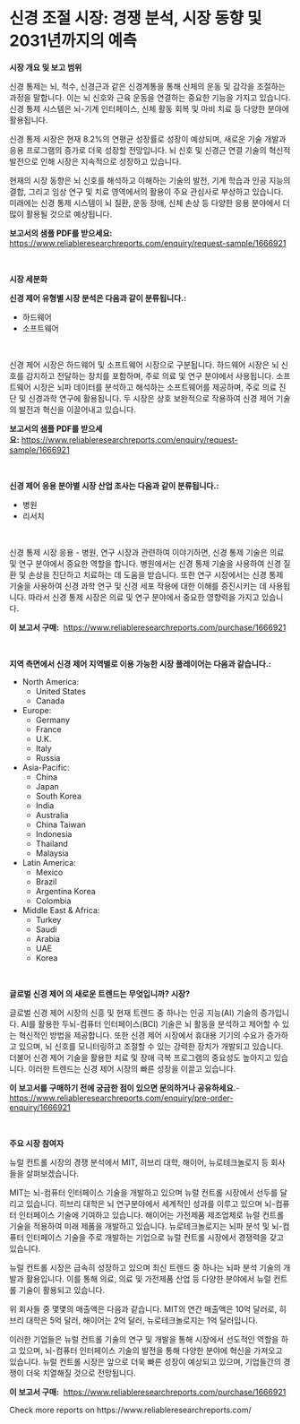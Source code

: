 <p><h1>신경 조절 시장: 경쟁 분석, 시장 동향 및 2031년까지의 예측</h1></p><p><strong>시장 개요 및 보고 범위</strong></p>
<p><p>신경 통제는 뇌, 척수, 신경근과 같은 신경계통을 통해 신체의 운동 및 감각을 조절하는 과정을 말합니다. 이는 뇌 신호와 근육 운동을 연결하는 중요한 기능을 가지고 있습니다. 신경 통제 시스템은 뇌-기계 인터페이스, 신체 활동 회복 및 마비 치료 등 다양한 분야에 활용됩니다.</p><p>신경 통제 시장은 현재 8.2%의 연평균 성장률로 성장이 예상되며, 새로운 기술 개발과 응용 프로그램의 증가로 더욱 성장할 전망입니다. 뇌 신호 및 신경근 연결 기술의 혁신적 발전으로 인해 시장은 지속적으로 성장하고 있습니다.</p><p>현재의 시장 동향은 뇌 신호를 해석하고 이해하는 기술의 발전, 기계 학습과 인공 지능의 결합, 그리고 임상 연구 및 치료 영역에서의 활용이 주요 관심사로 부상하고 있습니다. 미래에는 신경 통제 시스템이 뇌 질환, 운동 장애, 신체 손상 등 다양한 응용 분야에서 더 많이 활용될 것으로 예상됩니다.</p></p>
<p><strong>보고서의 샘플 PDF를 받으세요:</strong> <a href="https://www.reliableresearchreports.com/enquiry/request-sample/1666921">https://www.reliableresearchreports.com/enquiry/request-sample/1666921</a></p>
<p>&nbsp;</p>
<p><strong>시장 세분화</strong></p>
<p><strong>신경 제어 유형별 시장 분석은 다음과 같이 분류됩니다.:</strong></p>
<p><ul><li>하드웨어</li><li>소프트웨어</li></ul></p>
<p>&nbsp;</p>
<p><p>신경 제어 시장은 하드웨어 및 소프트웨어 시장으로 구분됩니다. 하드웨어 시장은 뇌 신호를 감지하고 전달하는 장치를 포함하며, 주로 의료 및 연구 분야에서 사용됩니다. 소프트웨어 시장은 뇌파 데이터를 분석하고 해석하는 소프트웨어를 제공하며, 주로 의료 진단 및 신경과학 연구에 활용됩니다. 두 시장은 상호 보완적으로 작용하여 신경 제어 기술의 발전과 혁신을 이끌어내고 있습니다.</p></p>
<p><strong>보고서의 샘플 PDF를 받으세요:</strong>&nbsp;<a href="https://www.reliableresearchreports.com/enquiry/request-sample/1666921">https://www.reliableresearchreports.com/enquiry/request-sample/1666921</a></p>
<p>&nbsp;</p>
<p><strong> 신경 제어 응용 분야별 시장 산업 조사는 다음과 같이 분류됩니다.:</strong></p>
<p><ul><li>병원</li><li>리서치</li></ul></p>
<p>&nbsp;</p>
<p><p>신경 통제 시장 응용 - 병원, 연구 시장과 관련하여 이야기하면, 신경 통제 기술은 의료 및 연구 분야에서 중요한 역할을 합니다. 병원에서는 신경 통제 기술을 사용하여 신경 질환 및 손상을 진단하고 치료하는 데 도움을 받습니다. 또한 연구 시장에서는 신경 통제 기술을 사용하여 신경 과학 연구 및 신경 세포 작용에 대한 이해를 증진시키는 데 사용됩니다. 따라서 신경 통제 시장은 의료 및 연구 분야에서 중요한 영향력을 가지고 있습니다.</p></p>
<p><strong>이 보고서 구매:</strong>&nbsp; <a href="https://www.reliableresearchreports.com/purchase/1666921">https://www.reliableresearchreports.com/purchase/1666921</a></p>
<p>&nbsp;</p>
<p><strong>지역 측면에서 신경 제어 지역별로 이용 가능한 시장 플레이어는 다음과 같습니다.:</strong></p>
<p><ul>
    <li>
        North America:
        <ul>
            <li>United States</li>
            <li>Canada</li>
        </ul>
    </li>
    <li>
        Europe:
        <ul>
            <li>Germany</li>
            <li>France</li>
            <li>U.K.</li>
            <li>Italy</li>
            <li>Russia</li>
        </ul>
    </li>
    <li>
        Asia-Pacific:
        <ul>
            <li>China</li>
            <li>Japan</li>
            <li>South Korea</li>
            <li>India</li>
            <li>Australia</li>
            <li>China Taiwan</li>
            <li>Indonesia</li>
            <li>Thailand</li>
            <li>Malaysia</li>
        </ul>
    </li>
    <li>
        Latin America:
        <ul>
            <li>Mexico</li>
            <li>Brazil</li>
            <li>Argentina Korea</li>
            <li>Colombia</li>
        </ul>
    </li>
    <li>
        Middle East & Africa:
        <ul>
            <li>Turkey</li>
            <li>Saudi</li>
            <li>Arabia</li>
            <li>UAE</li>
            <li>Korea</li>
        </ul>
    </li>
    </ul></p>
<p>&nbsp;</p>
<p><strong>글로벌 신경 제어 의 새로운 트렌드는 무엇입니까? 시장?</strong></p>
<p><p>글로벌 신경 제어 시장의 신흥 및 현재 트렌드 중 하나는 인공 지능(AI) 기술의 증가입니다. AI를 활용한 두뇌-컴퓨터 인터페이스(BCI) 기술은 뇌 활동을 분석하고 제어할 수 있는 혁신적인 방법을 제공합니다. 또한 신경 제어 시장에서 휴대용 기기의 수요가 증가하고 있으며, 뇌 신호를 모니터링하고 조절할 수 있는 강력한 장치가 개발되고 있습니다. 더불어 신경 제어 기술을 활용한 치료 및 장애 극복 프로그램의 중요성도 높아지고 있습니다. 이러한 트렌드는 신경 제어 시장의 빠른 성장을 이끌고 있습니다.</p></p>
<p><strong>이 보고서를 구매하기 전에 궁금한 점이 있으면 문의하거나 공유하세요.</strong>- <a href="https://www.reliableresearchreports.com/enquiry/pre-order-enquiry/1666921">https://www.reliableresearchreports.com/enquiry/pre-order-enquiry/1666921</a></p>
<p>&nbsp;</p>
<p><strong>주요 시장 참여자</strong></p>
<p><p>뉴럴 컨트롤 시장의 경쟁 분석에서 MIT, 히브리 대학, 해이어, 뉴로테크놀로지 등 회사들을 살펴보겠습니다. </p><p>MIT는 뇌-컴퓨터 인터페이스 기술을 개발하고 있으며 뉴럴 컨트롤 시장에서 선두를 달리고 있습니다. 히브리 대학은 뇌 연구분야에서 세계적인 성과를 이루고 있으며 뇌-컴퓨터 인터페이스 기술에 기여하고 있습니다. 해이어는 가전제품 제조업체로 뉴럴 컨트롤 기술을 적용하여 미래 제품을 개발하고 있습니다. 뉴로테크놀로지는 뇌파 분석 및 뇌-컴퓨터 인터페이스 기술을 주로 개발하는 기업으로 뉴럴 컨트롤 시장에서 경쟁력을 갖고 있습니다.</p><p>뉴럴 컨트롤 시장은 급속히 성장하고 있으며 최신 트렌드 중 하나는 뇌파 분석 기술의 개발과 활용입니다. 이를 통해 의료, 의료 및 가전제품 산업 등 다양한 분야에서 뉴럴 컨트롤 기술이 활용되고 있습니다.</p><p>위 회사들 중 몇몇의 매출액은 다음과 같습니다. MIT의 연간 매출액은 10억 달러로, 히브리 대학은 5억 달러, 해이어는 2억 달러, 뉴로테크놀로지는 1억 달러입니다.</p><p>이러한 기업들은 뉴럴 컨트롤 기술의 연구 및 개발을 통해 시장에서 선도적인 역할을 하고 있으며, 뇌-컴퓨터 인터페이스 기술의 발전을 통해 다양한 분야에 혁신을 가져오고 있습니다. 뉴럴 컨트롤 시장은 앞으로 더욱 빠른 성장이 예상되고 있으며, 기업들간의 경쟁이 더욱 치열해질 것으로 전망됩니다.</p></p>
<p><strong>이 보고서 구매:</strong>&nbsp;&nbsp;<a href="https://www.reliableresearchreports.com/purchase/1666921">https://www.reliableresearchreports.com/purchase/1666921</a></p>
<p>Check more reports on https://www.reliableresearchreports.com/</p>
